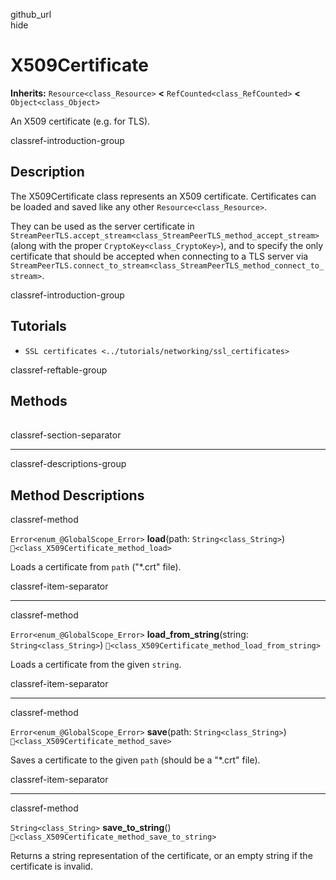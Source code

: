 github\_url  
hide

# X509Certificate

**Inherits:** `Resource<class_Resource>` **&lt;**
`RefCounted<class_RefCounted>` **&lt;** `Object<class_Object>`

An X509 certificate (e.g. for TLS).

classref-introduction-group

## Description

The X509Certificate class represents an X509 certificate. Certificates
can be loaded and saved like any other `Resource<class_Resource>`.

They can be used as the server certificate in
`StreamPeerTLS.accept_stream<class_StreamPeerTLS_method_accept_stream>`
(along with the proper `CryptoKey<class_CryptoKey>`), and to specify the
only certificate that should be accepted when connecting to a TLS server
via
`StreamPeerTLS.connect_to_stream<class_StreamPeerTLS_method_connect_to_stream>`.

classref-introduction-group

## Tutorials

-   `SSL certificates <../tutorials/networking/ssl_certificates>`

classref-reftable-group

## Methods

<table>
<tbody>
<tr>
</tr>
<tr>
</tr>
<tr>
</tr>
<tr>
</tr>
</tbody>
</table>

classref-section-separator

------------------------------------------------------------------------

classref-descriptions-group

## Method Descriptions

classref-method

`Error<enum_@GlobalScope_Error>` **load**(path: `String<class_String>`)
`🔗<class_X509Certificate_method_load>`

Loads a certificate from `path` ("\*.crt" file).

classref-item-separator

------------------------------------------------------------------------

classref-method

`Error<enum_@GlobalScope_Error>` **load\_from\_string**(string:
`String<class_String>`)
`🔗<class_X509Certificate_method_load_from_string>`

Loads a certificate from the given `string`.

classref-item-separator

------------------------------------------------------------------------

classref-method

`Error<enum_@GlobalScope_Error>` **save**(path: `String<class_String>`)
`🔗<class_X509Certificate_method_save>`

Saves a certificate to the given `path` (should be a "\*.crt" file).

classref-item-separator

------------------------------------------------------------------------

classref-method

`String<class_String>` **save\_to\_string**()
`🔗<class_X509Certificate_method_save_to_string>`

Returns a string representation of the certificate, or an empty string
if the certificate is invalid.
